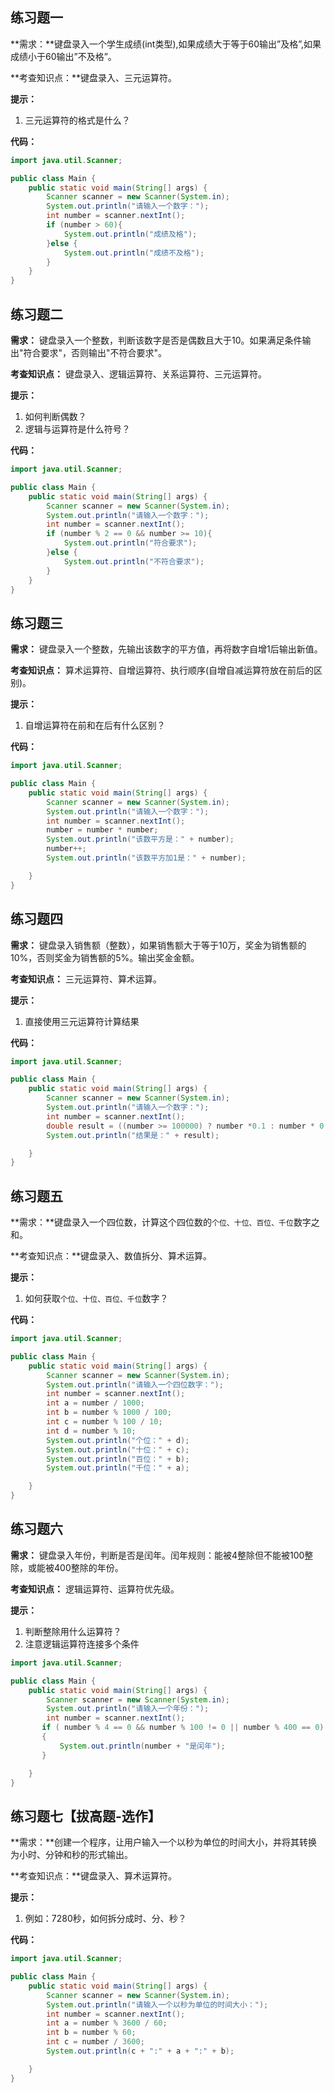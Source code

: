 ## 练习题一

**需求：**键盘录入一个学生成绩(int类型),如果成绩大于等于60输出”及格”,如果成绩小于60输出”不及格”。

**考查知识点：**键盘录入、三元运算符。

**提示：**

1. 三元运算符的格式是什么？

**代码：**

```java
import java.util.Scanner;

public class Main {
    public static void main(String[] args) {
        Scanner scanner = new Scanner(System.in);
        System.out.println("请输入一个数字：");
        int number = scanner.nextInt();
        if (number > 60){
            System.out.println("成绩及格");
        }else {
            System.out.println("成绩不及格");
        }
    }
}
```



## 练习题二

**需求：** 键盘录入一个整数，判断该数字是否是偶数且大于10。如果满足条件输出"符合要求"，否则输出"不符合要求"。

**考查知识点：** 键盘录入、逻辑运算符、关系运算符、三元运算符。

**提示：**

1. 如何判断偶数？
2. 逻辑与运算符是什么符号？

**代码：**

```java
import java.util.Scanner;

public class Main {
    public static void main(String[] args) {
        Scanner scanner = new Scanner(System.in);
        System.out.println("请输入一个数字：");
        int number = scanner.nextInt();
        if (number % 2 == 0 && number >= 10){
            System.out.println("符合要求");
        }else {
            System.out.println("不符合要求");
        }
    }
}
```

## 练习题三

**需求：** 键盘录入一个整数，先输出该数字的平方值，再将数字自增1后输出新值。

**考查知识点：** 算术运算符、自增运算符、执行顺序(自增自减运算符放在前后的区别)。

**提示：**

1. 自增运算符在前和在后有什么区别？

**代码：**

```java
import java.util.Scanner;

public class Main {
    public static void main(String[] args) {
        Scanner scanner = new Scanner(System.in);
        System.out.println("请输入一个数字：");
        int number = scanner.nextInt();
        number = number * number;
        System.out.println("该数平方是：" + number);
        number++;
        System.out.println("该数平方加1是：" + number);

    }
}
```

## 练习题四

**需求：** 键盘录入销售额（整数），如果销售额大于等于10万，奖金为销售额的10%，否则奖金为销售额的5%。输出奖金金额。

**考查知识点：** 三元运算符、算术运算。

**提示：**

1. 直接使用三元运算符计算结果

**代码：**

```java
import java.util.Scanner;

public class Main {
    public static void main(String[] args) {
        Scanner scanner = new Scanner(System.in);
        System.out.println("请输入一个数字：");
        int number = scanner.nextInt();
        double result = ((number >= 100000) ? number *0.1 : number * 0.05);
        System.out.println("结果是：" + result);

    }
}
```



## 练习题五

**需求：**键盘录入一个四位数，计算这个四位数的`个位、十位、百位、千位`数字之和。

**考查知识点：**键盘录入、数值拆分、算术运算。

**提示：**

1. 如何获取`个位、十位、百位、千位`数字？

**代码：**

```java
import java.util.Scanner;

public class Main {
    public static void main(String[] args) {
        Scanner scanner = new Scanner(System.in);
        System.out.println("请输入一个四位数字：");
        int number = scanner.nextInt();
        int a = number / 1000;
        int b = number % 1000 / 100;
        int c = number % 100 / 10;
        int d = number % 10;
        System.out.println("个位：" + d);
        System.out.println("十位：" + c);
        System.out.println("百位：" + b);
        System.out.println("千位：" + a);

    }
}
```

## 练习题六

**需求：** 键盘录入年份，判断是否是闰年。闰年规则：能被4整除但不能被100整除，或能被400整除的年份。

**考查知识点：** 逻辑运算符、运算符优先级。

**提示：**

1. 判断整除用什么运算符？
2. 注意逻辑运算符连接多个条件

```java
import java.util.Scanner;

public class Main {
    public static void main(String[] args) {
        Scanner scanner = new Scanner(System.in);
        System.out.println("请输入一个年份：");
        int number = scanner.nextInt();
       if ( number % 4 == 0 && number % 100 != 0 || number % 400 == 0)
       {
           System.out.println(number + "是闰年");
       }

    }
}
```

## 练习题七【拔高题-选作】

**需求：**创建一个程序，让用户输入一个以秒为单位的时间大小，并将其转换为小时、分钟和秒的形式输出。

**考查知识点：**键盘录入、算术运算符。

**提示：**

1. 例如：7280秒，如何拆分成时、分、秒？

**代码：**

```java
import java.util.Scanner;

public class Main {
    public static void main(String[] args) {
        Scanner scanner = new Scanner(System.in);
        System.out.println("请输入一个以秒为单位的时间大小：");
        int number = scanner.nextInt();
        int a = number % 3600 / 60;
        int b = number % 60;
        int c = number / 3600;
        System.out.println(c + ":" + a + ":" + b);

    }
}
```

